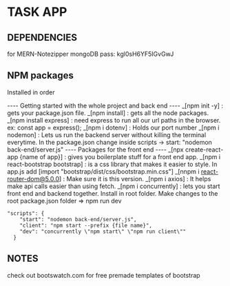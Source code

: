 # TASK APP

## DEPENDENCIES

for MERN-Notezipper
mongoDB pass: kgl0sH6YF5IGvGwJ

## NPM packages

Installed in order

---- Getting started with the whole project and back end ----
_[npm init -y] : gets your package.json file.
_[npm install] : gets all the node packages.
_[npm install express] : need express to run all our url paths in the browser. ex: const app = express();
_[npm i dotenv] : Holds our port number
_[npm i nodemon] : Lets us run the backend server without killing the terminal everytime. In the package.json change inside scripts -> start: "nodemon back-end/server.js"
---- Packages for the front end ----
_[npx create-react-app {name of app}] : gives you boilerplate stuff for a front end app.
_[npm i react-bootstrap bootstrap] : is a css library that makes it easier to style. In app.js add [import "bootstrap/dist/css/bootstrap.min.css"]
_[nnpm i react-router-dom@5.0.0] : Make sure it is this version.
_[npm i axios] : It helps make api calls easier than using fetch.
_[npm i concurrently] : lets you start front end and backend together. Install in root folder. Make changes to the root package.json folder => npm run dev

```
"scripts": {
    "start": "nodemon back-end/server.js",
    "client": "npm start --prefix {file name}",
    "dev": "concurrently \"npm start\" \"npm run client\""
  }
```

## NOTES

check out bootswatch.com for free premade templates of bootstrap
